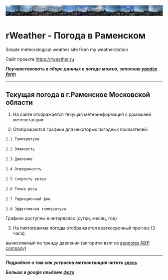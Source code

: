 ![](img/header_github.jpg)
========================================================
**rWeather** - Погода в Раменском
========================================================
Simple meteorological weather site from my weatherstation

Сайт проекта <https://rweather.ru>

***Поучавставовать в сборе данных о погоде можно, заполнив [yandex form](https://forms.yandex.ru/u/5ce5799e19621d1068114f22/)***
***
Текущая погода в г.Раменское Московской области
-------------------------------------------------------
  1. На сайте отображается текущая метеоинформация с домашней метеостанции
  
  2. Отображаются графики для некоторых погодных показателей:
  
    2.1 Температура
    
    2.2 Влажность
    
    2.3 Давление
    
    2.4 Освещенность
    
    2.5 Скорость ветра
    
    2.6 Точка росы
    
    2.7 Радиационный фон
    
    2.8 Эффективная температура
    
   Графики доступны в интервалах (сутки, месяц, год)
   
  3. На пиктограмме погоды отображается краткосрочный прогноз (3 часа),
  
вычисляемый по тренду давления (алгоритм взят из [appnotes NXP company](https://www.nxp.com/docs/en/application-note/AN3914.pdf))

-------------------------------------------------------------
***Подробнее о том как устроена метеостанция читать [здесь](https://docs.google.com/document/d/1Ac72J99dzBsslXN9RBYGBGheJdEMsxDL9WAPOpaAZ20/edit?usp=sharing)***

***Больше в google альбоме [фото](https://photos.app.goo.gl/RowJdUpUZFsMvuWU8)***
